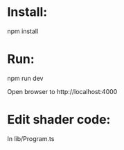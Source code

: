 # Install:
npm install


# Run:
npm run dev

Open browser to http://localhost:4000

# Edit shader code:
In lib/Program.ts
